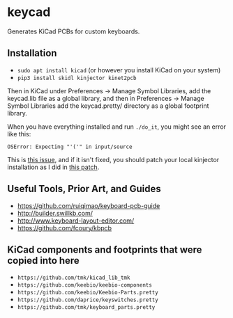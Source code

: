 # keycad

Generates KiCad PCBs for custom keyboards.

## Installation

* `sudo apt install kicad`  (or however you install KiCad on your system)
* `pip3 install skidl kinjector kinet2pcb`

Then in KiCad under Preferences -> Manage Symbol Libraries, add the keycad.lib
file as a global library, and then in Preferences -> Manage Symbol Libraries add
the keycad.pretty/ directory as a global footprint library.

When you have everything installed and run `./do_it`, you might see an error like this:

`OSError: Expecting "'('" in input/source`

This is [this issue](https://github.com/xesscorp/kinjector/issues/1), and if it
isn't fixed, you should patch your local kinjector installation as I did in
[this patch](https://github.com/xesscorp/kinjector/pull/3/commits/6ad35b76cdccd50c49ad14d9385a7040a896fa83).

## Useful Tools, Prior Art, and Guides

* https://github.com/ruiqimao/keyboard-pcb-guide
* http://builder.swillkb.com/
* http://www.keyboard-layout-editor.com/
* https://github.com/fcoury/kbpcb

## KiCad components and footprints that were copied into here

* `https://github.com/tmk/kicad_lib_tmk`
* `https://github.com/keebio/keebio-components`
* `https://github.com/keebio/Keebio-Parts.pretty`
* `https://github.com/daprice/keyswitches.pretty`
* `https://github.com/tmk/keyboard_parts.pretty`